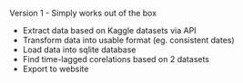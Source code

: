 Version 1 - Simply works out of the box
- Extract data based on Kaggle datasets via API
- Transform data into usable format (eg. consistent dates)
- Load data into sqlite database
- Find time-lagged corelations based on 2 datasets
- Export to website